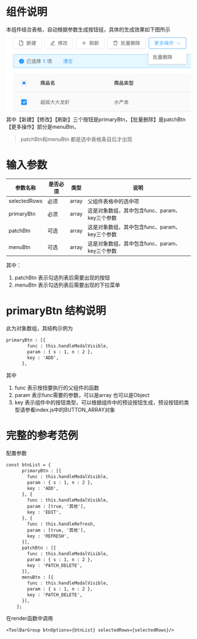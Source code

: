 组件说明
=======
本组件结合表格，自动根据参数生成按钮组，具体的生成效果如下图所示
![Alt text](./example.png)
其中【新建】【修改】【刷新】三个按钮是primaryBtn，【批量删除】是patchBtn
【更多操作】部分是menuBtn，
>patchBtn和menuBtn 都是选中表格条目后才出现

输入参数
========
| 参数名称 | 是否必须 | 类型 | 说明 |
| ------ | ------ | ------ | ------ |
| selectedRows | 必须 | array | 父组件表格中的选中项 |
| primaryBtn | 必须 | array | 这是对象数组，其中包含func、param、key三个参数 |
| patchBtn |可选 | array | 这是对象数组，其中包含func、param、key三个参数 |
| menuBtn | 可选 | array | 这是对象数组，其中包含func、param、key三个参数 |

其中：
1. patchBtn 表示勾选列表后需要出现的按钮
2. menuBtn 表示勾选列表后需要出现的下拉菜单                           
                                     
primaryBtn 结构说明
======
此为对象数组，其结构示例为
````
primaryBtn : [{
        func : this.handleModalVisible,
        param : { s : 1, n : 2 },
        key : 'ADD',
      },
````
其中 
1. func 表示按扭要执行的父组件的函数
2. param 表示func需要的参数，可以是array 也可以是Object
3. key 表示组件中的按钮类型，可以根据组件中的预设按钮生成，预设按钮的类型请参看index.js中的BUTTON_ARRAY对象


完整的参考范例
=========
配置参数
````
const btnList = {
      primaryBtn : [{
        func : this.handleModalVisible,
        param : { s : 1, n : 2 },
        key : 'ADD',
      }, {
        func : this.handleModalVisible,
        param : [true, '其他'],
        key : 'EDIT',
      }, {
        func : this.handleRefresh,
        param : [true, '其他'],
        key : 'REFRESH',
      }],
      patchBtn : [{
        func : this.handleModalVisible,
        param : { s : 1, n : 2 },
        key : 'PATCH_DELETE',
      }],
      menuBtn : [{
        func : this.handleModalVisible,
        param : { s : 1, n : 2 },
        key : 'PATCH_DELETE',
      }],
    };
````
在render函数中调用
````
<ToolBarGroup btnOptions={btnList} selectedRows={selectedRows}/>
````
